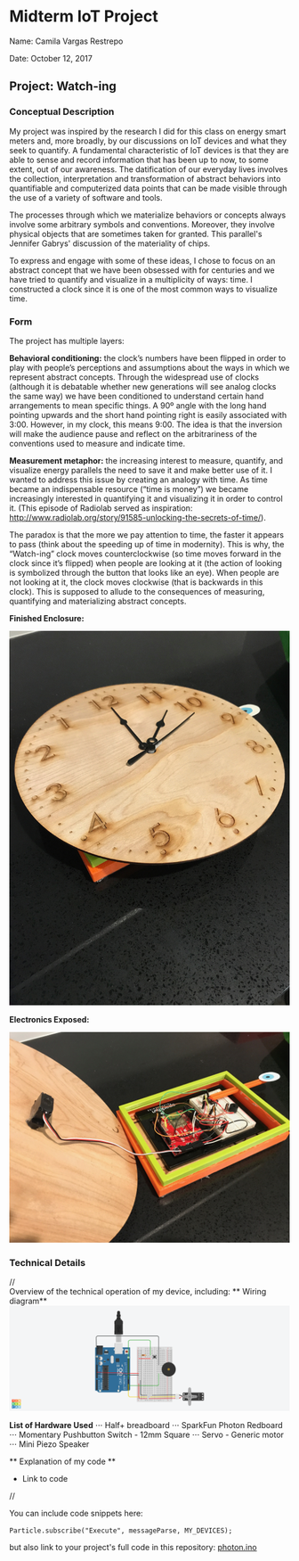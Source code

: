 # Midterm IoT Project

Name:  Camila Vargas Restrepo

Date: October 12, 2017

## Project: Watch-ing

### Conceptual Description


My project was inspired by the research I did for this class on energy smart meters and, more broadly, by our discussions on IoT devices and what they seek to quantify. A fundamental characteristic of IoT devices is that they are able to sense and record information that has been up to now, to some extent, out of our awareness. The datification of our everyday lives involves the collection, interpretation and transformation of abstract behaviors into quantifiable and computerized data points that can be made visible through the use of a variety of software and tools. 

The processes through which we materialize behaviors or concepts always involve some arbitrary symbols and conventions. Moreover, they involve physical objects that are sometimes taken for granted. This parallel's Jennifer Gabrys' discussion of the materiality of chips. 

To express and engage with some of these ideas, I chose to focus on an abstract concept that we have been obsessed with for centuries and we have tried to quantify and visualize in a multiplicity of ways: time. I constructed a clock since it is one of the most common ways to visualize time. 

### Form

The project has multiple layers:

**Behavioral conditioning:** the clock’s numbers have been flipped in order to play with people’s perceptions and assumptions about the ways in which we represent abstract concepts. Through the widespread use of clocks (although it is debatable whether new generations will see analog clocks the same way) we have been conditioned to understand certain hand arrangements to mean specific things. A 90º angle with the long hand pointing upwards and the short hand pointing right is easily associated with 3:00. However, in my clock, this means 9:00. The idea is that the inversion will make the audience pause and reflect on the arbitrariness of the conventions used to measure and indicate time. 

**Measurement metaphor:** the increasing interest to measure, quantify, and visualize energy parallels the need to save it and make better use of it. I wanted to address this issue by creating an analogy with time. As time became an indispensable resource (“time is money”) we became increasingly interested in quantifying it and visualizing it in order to control it. (This episode of Radiolab served as inspiration: http://www.radiolab.org/story/91585-unlocking-the-secrets-of-time/). 

The paradox is that the more we pay attention to time, the faster it appears to pass (think about the speeding up of time in modernity). This is why, the “Watch-ing” clock moves counterclockwise (so time moves forward in the clock since it’s flipped) when people are looking at it (the action of looking is symbolized through the button that looks like an eye). When people are not looking at it, the clock moves clockwise (that is backwards in this clock). This is supposed to allude to the consequences of measuring, quantifying and materializing abstract concepts. 

**Finished Enclosure:**

![Finished Enclosure](finished_enclosure.jpg)

**Electronics Exposed:**

![Enclosure with electronics exposed](exposed_enclosure.jpg)

### Technical Details
//   
Overview of the technical operation of my device, including:
** Wiring diagram** 
![Wiring Diagram](WiringDiagram.png)

**List of Hardware Used**
⋅⋅⋅ Half+ breadboard
⋅⋅⋅ SparkFun Photon Redboard
⋅⋅⋅ Momentary Pushbutton Switch - 12mm Square
⋅⋅⋅ Servo - Generic motor
⋅⋅⋅ Mini Piezo Speaker 

** Explanation of my code **

* Link to code   

//

You can include code snippets here:

```
Particle.subscribe("Execute", messageParse, MY_DEVICES);
```

but also link to your project's full code in this repository:  [photon.ino](photon.ino)

